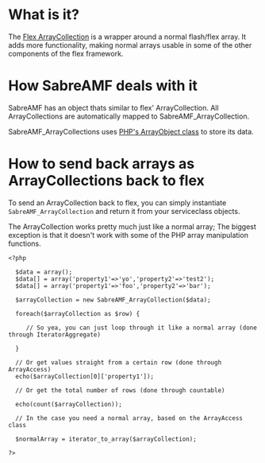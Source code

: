 # What is it? #

The [Flex ArrayCollection](http://livedocs.adobe.com/flex/2/langref/mx/collections/ArrayCollection.html) is a wrapper around a normal flash/flex array. It adds more functionality, making normal arrays usable in some of the other components of the flex framework.

# How SabreAMF deals with it #

SabreAMF has an object thats similar to flex' ArrayCollection. All ArrayCollections are automatically mapped to SabreAMF\_ArrayCollection.

SabreAMF\_ArrayCollections uses [PHP's ArrayObject class](http://www.php.net/~helly/php/ext/spl/classArrayObject.html) to store its data.

# How to send back arrays as ArrayCollections back to flex #

To send an ArrayCollection back to flex, you can simply instantiate `SabreAMF_ArrayCollection` and return it from your serviceclass objects.

The ArrayCollection works pretty much just like a normal array; The biggest exception is that it doesn't work with some of the PHP array manipulation functions.

```
<?php

  $data = array();
  $data[] = array('property1'=>'yo','property2'=>'test2');
  $data[] = array('property1'=>'foo','property2'=>'bar');

  $arrayCollection = new SabreAMF_ArrayCollection($data);

  foreach($arrayCollection as $row) {
 
     // So yea, you can just loop through it like a normal array (done through IteratorAggregate)

  }

  // Or get values straight from a certain row (done through ArrayAccess)
  echo($arrayCollection[0]['property1']);

  // Or get the total number of rows (done through countable)

  echo(count($arrayCollection));

  // In the case you need a normal array, based on the ArrayAccess class
 
  $normalArray = iterator_to_array($arrayCollection);

?>
```